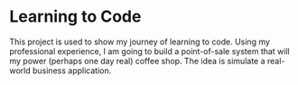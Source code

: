 # Learning to Code
 This project is used to show my journey of learning to code. 
 Using my professional experience, I am going to build a point-of-sale system that will my power (perhaps one day real) coffee shop. 
 The idea is simulate a real-world business application. 
